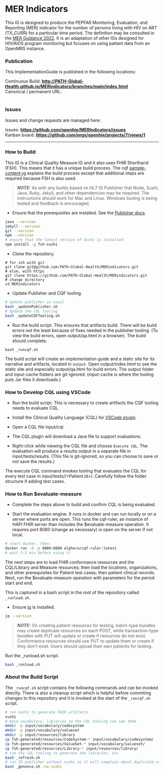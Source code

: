 # MER Indicators

This IG is designed to produce the PEPFAR Monitoring, Evaluation, and Reporting (MER) indicator for the number of persons living with HIV on ART (TX_CURR) for a particular time period. The definition may be consulted in the [MER Guidance 2022](https://www.state.gov/wp-content/uploads/2021/09/FY22-MER-2.6-Indicator-Reference-Guide.pdf). It is an adaptation of other IGs designed for HIV/AIDS program monitoring but focuses on using patient data from an OpenMRS instance.

### Publication
This ImplementationGuide is published in the following locations:

Continuous Build: __http://PATH-Global-Health.github.io/MERindicators/branches/main/index.html__  
Canonical / permanent URL: 
<br> </br>

### Issues
Issues and change requests are managed here:  

Issues:  __https://github.com/openhie/MERIndicators/issues__  
Kanban board:  __https://github.com/orgs/openhie/projects/7/views/1__  

---

### How to Build

This IG is a Clinical Quality Measure IG and it also uses FHIR Shorthand (FSH). This means that it has a unique build process. The cqf [sample-content-ig](https://github.com/cqframework/sample-content-ig) explains the build process except that additional steps are required because FSH is also used. 

> **_NOTE:_** As with any builds based on HL7 IG Publisher that Node, Sushi, Java, Ruby, Jekyll, and other dependencies may be required. The instructions should work for Mac and Linux. Windows tooling is being tested and feedback is encouraged.

* Ensure that the prerequisites are installed. See the [Publisher docs](https://confluence.hl7.org/pages/viewpage.action?pageId=35718627#IGPublisherDocumentation-QuickStart).

```bash
java --version
jekyll --version
git --version
npm --version
# ensure that the latest version of Sushi is installed
npm install -g fsh-sushi
```

* Clone the repository.
```
# for ssh with git
git clone git@github.com:PATH-Global-Health/MERindicators.git
# else, with https
git clone https://github.com/PATH-Global-Health/MERindicators.git
# change directory
cd MERindicators
```

* Update Publisher and CQF tooling.
```bash
# Update publisher as usual
bash _updatePublisher.sh
# Update the CQL tooling
bash _updateCQFTooling.sh
```

* Run the build script. This ensures that artifacts build. There will be build errors not the least because of fixes needed in the publisher tooling. (To view the build errors, open output/qa.html in a browser). The build should complete.
```
bash _runcqf.sh
```

The build script will create an implementation guide and a static site for its narrative and artifacts, located in `output`. Open output/index.html to see the static site and especially output/qa.html for build errors. The output folder and input-cache folders are git-ignored. (input-cache is where the tooling puts Jar files it downloads.)


### How to Develop CQL using VSCode

* Run the build script. This is necessary to create artifacts the CQF tooling needs to evaluate CQL.

* Install the Clinical Quality Language (CQL) for [VSCode plugin](https://marketplace.visualstudio.com/items?itemName=cqframework.cql). 

* Open a CQL file input/cql.

* The CQL plugin will download a Java file to support evaluations.

* Right-click while viewing the CQL file and choose `Execute CQL`. The evaluation will produce a results output in a separate file in input/tests/results. (This file is git-ignored, so you can choose to save or not save the results.)

The execute CQL command invokes tooling that evaluates the CQL for every test case in input/tests/<Library Name>/<Patient.id>/<bundle source>. Carefully follow the folder structure if adding test cases.


### How to Run $evaluate-measure

* Complete the steps above to build and confirm CQL is being evaluated.

* Start the evaluation engine. It runs in docker and can run locally or on a server where ports are open. This runs the cqf-ruler, an instance of HAPI FHIR server than includes the $evaluate-measure operation. It requires port 8080 (change as necessary) is open on the server if not local.
```bash
# start docker, then:
docker run -d -p 8080:8080 alphora/cqf-ruler:latest
# wait 1-2 min before using it
```

The next steps are to load FHIR conformance resources and the CQL/Library and Measure resources; then load the locations, organizations, and other prerequisites for Patient test cases; then patient clinical records. Next, run the $evaluate-measure operation with parameters for the period start and end.

This is captured in a bash script in the root of the repository called `_runload.sh`.

* Ensure [jq](https://jqlang.github.io/jq/download/) is installed. 
```bash
jq --version
```

> **_NOTE:_** On creating patient resources for testing, batch-type bundles may create duplicate resources on each POST, while transaction-type bundles with PUT will update or create if resources do not exist. Conformance resources should use PUT to update them or create if they don't exist. Users should upload their own patients for testing.

Run the _runload.sh script. 
```bash
bash _runload.sh
```

### About the Build Script

The `_runcqf.sh` script contains the following commands and can be invoked directly. There is also a cleanup script which is helpful before commiting changes to this repository and it is invoked at the start of the `_runcqf.sh` script.

```bash
# run sushi to generate FHIR artifacts
sushi
# move vocabulary, libraries so the CQL tooling can see them
mkdir -p input/vocabulary/codesystem
mkdir -p input/vocabulary/valueset
mkdir -p input/resources/library
cp fsh-generated/resources/CodeSystem-* input/vocabulary/codesystem/
cp fsh-generated/resources/ValueSet-* input/vocabulary/valueset/
cp fsh-generated/resources/Library-* input/resources/library/
# run the CQL tooling to generate the libraries, etc
bash _refresh.sh 
# run IG publisher without sushi as it will complain about duplicate vocabularies
bash _genonce.sh -no-sushi 
```


